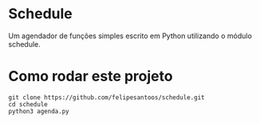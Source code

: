 # Schedule
Um agendador de funções simples escrito em Python utilizando o módulo schedule.

# Como rodar este projeto
```shell
git clone https://github.com/felipesantoos/schedule.git
cd schedule
python3 agenda.py
```
